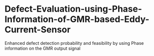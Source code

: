 # Defect-Evaluation-using-Phase-Information-of-GMR-based-Eddy-Current-Sensor
Enhanced defect detection probability and feasibility by using Phase information on the GMR output signal
